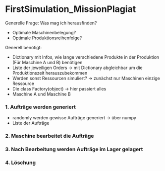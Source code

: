 # FirstSimulation_MissionPlagiat

Generelle Frage: Was mag ich herausfinden?
- Optimale Maschinenbelegung?
- Optimale Produktionsreihenfolge?

Generell benötigt:
- Dictionary mit Infos, wie lange verschiedene Produkte in der Produktion (Für Maschine A und B) benötigen
- Liste der jeweiligen Orders -> mit Dictionary abgleichbar um die Produktionszeit herauszubekommen
- Werden sonst Ressourcen simuliert? -> zunächst nur Maschinen einzige Ressource
- Die class Factory(object) -> hier passiert alles
- Maschine A und Maschine B

### 1. Aufträge werden generiert
- randomly werden gewisse Aufträge generiert -> über numpy
- Liste der Aufträge
### 2. Maschine bearbeitet die Aufträge

### 3. Nach Bearbeitung werden Aufträge im Lager gelagert

### 4. Löschung
